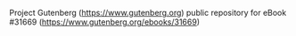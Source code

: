 Project Gutenberg (https://www.gutenberg.org) public repository for eBook #31669 (https://www.gutenberg.org/ebooks/31669)
